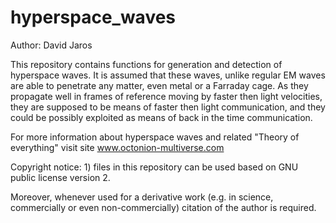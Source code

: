 # hyperspace_waves
Author: David Jaros


This repository contains functions for generation and detection of hyperspace waves. It is assumed that these waves, unlike regular EM waves are able to penetrate any matter, even metal or a Farraday cage. As they propagate well in frames of reference moving by faster then light velocities, they are supposed to be means of faster then light communication, and they could be possibly exploited as means of back in the time communication.

For more information about hyperspace waves and related "Theory of everything" visit site www.octonion-multiverse.com


Copyright notice: 1) files in this repository can be used based on GNU public license version 2. 

Moreover, whenever used for a derivative work (e.g. in science, commercially or even non-commercially) citation of the author is required.
